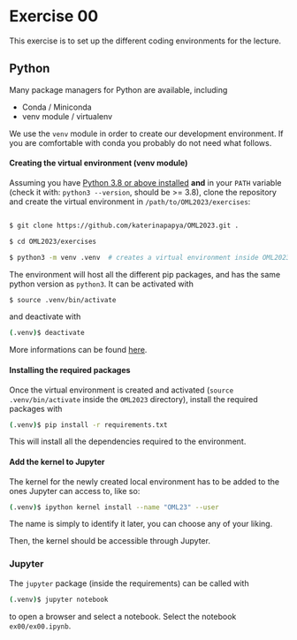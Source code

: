 # Exercise 00

<!--## Configuration of the environments-->

This exercise is to set up the different coding environments for the lecture.

## Python 

Many package managers for Python are available, including

- Conda / Miniconda
- venv module / virtualenv

We use the `venv` module in order to create our development environment. If you are comfortable with conda you probably do not need what follows. 

#### Creating the virtual environment (venv module)

Assuming you have [Python 3.8 or above installed](https://www.python.org/downloads/) **and** in your `PATH` variable (check it with: `python3 --version`, should be >= 3.8), clone the repository and create the virtual environment in `/path/to/OML2023/exercises`:

```bash

$ git clone https://github.com/katerinapapya/OML2023.git . 

$ cd OML2023/exercises

$ python3 -m venv .venv  # creates a virtual environment inside OML2023 using the module venv with name '.venv'
```

The environment will host all the different pip packages, and has the same python version as `python3`. It can be activated with

```bash
$ source .venv/bin/activate
```

and deactivate with 

```bash
(.venv)$ deactivate
```

More informations can be found [here](https://python.land/virtual-environments/virtualenv#How_to_create_a_Python_venv).

#### Installing the required packages

Once the virtual environment is created and activated (`source .venv/bin/activate` inside the `OML2023` directory), install the required packages with 

```bash
(.venv)$ pip install -r requirements.txt
```

This will install all the dependencies required to the environment.

#### Add the kernel to Jupyter

The kernel for the newly created local environment has to be added to the ones
Jupyter can access to, like so:

```bash
(.venv)$ ipython kernel install --name "OML23" --user
```
The name is simply to identify it later, you can choose any of your liking.

Then, the kernel should be accessible through Jupyter.

### Jupyter 

The `jupyter` package (inside the requirements) can be called with

```bash
(.venv)$ jupyter notebook
```

to open a browser and select a notebook. Select the notebook `ex00/ex00.ipynb`. 


<!--## Numpy Tour-->

<!--Once Python and Numpy installed in the virtual environment, carry on with `ex00.pdf` to get used to the Numpy library (if you're not already).-->



<!--### Julia-->
